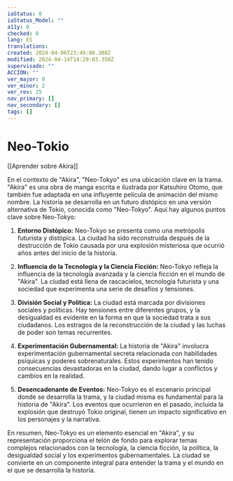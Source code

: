 ```yaml
---
iaStatus: 0
iaStatus_Model: ""
a11y: 0
checked: 0
lang: ES
translations: 
created: 2024-04-06T23:49:00.388Z
modified: 2024-04-14T14:29:03.350Z
supervisado: ""
ACCION: ""
ver_major: 0
ver_minor: 2
ver_rev: 25
nav_primary: []
nav_secondary: []
tags: []
---
```

# Neo-Tokio

[[Aprender sobre Akira]]

En el contexto de "Akira", "Neo-Tokyo" es una ubicación clave en la trama. "Akira" es una obra de manga escrita e ilustrada por Katsuhiro Otomo, que también fue adaptada en una influyente película de animación del mismo nombre. La historia se desarrolla en un futuro distópico en una versión alternativa de Tokio, conocida como "Neo-Tokyo". Aquí hay algunos puntos clave sobre Neo-Tokyo:

1. **Entorno Distópico:** Neo-Tokyo se presenta como una metrópolis futurista y distópica. La ciudad ha sido reconstruida después de la destrucción de Tokio causada por una explosión misteriosa que ocurrió años antes del inicio de la historia.

2. **Influencia de la Tecnología y la Ciencia Ficción:** Neo-Tokyo refleja la influencia de la tecnología avanzada y la ciencia ficción en el mundo de "Akira". La ciudad está llena de rascacielos, tecnología futurista y una sociedad que experimenta una serie de desafíos y tensiones.

3. **División Social y Política:** La ciudad está marcada por divisiones sociales y políticas. Hay tensiones entre diferentes grupos, y la desigualdad es evidente en la forma en que la sociedad trata a sus ciudadanos. Los estragos de la reconstrucción de la ciudad y las luchas de poder son temas recurrentes.

4. **Experimentación Gubernamental:** La historia de "Akira" involucra experimentación gubernamental secreta relacionada con habilidades psíquicas y poderes sobrenaturales. Estos experimentos han tenido consecuencias devastadoras en la ciudad, dando lugar a conflictos y cambios en la realidad.

5. **Desencadenante de Eventos:** Neo-Tokyo es el escenario principal donde se desarrolla la trama, y la ciudad misma es fundamental para la historia de "Akira". Los eventos que ocurrieron en el pasado, incluida la explosión que destruyó Tokio original, tienen un impacto significativo en los personajes y la narrativa.

En resumen, Neo-Tokyo es un elemento esencial en "Akira", y su representación proporciona el telón de fondo para explorar temas complejos relacionados con la tecnología, la ciencia ficción, la política, la desigualdad social y los experimentos gubernamentales. La ciudad se convierte en un componente integral para entender la trama y el mundo en el que se desarrolla la historia.